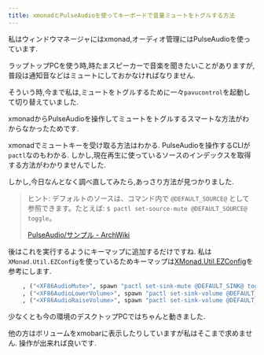 ```yaml
---
title: xmonadとPulseAudioを使ってキーボードで音量ミュートをトグルする方法
---
```


私はウィンドウマネージャにはxmonad,オーディオ管理にはPulseAudioを使っています.

ラップトップPCを使う時,時たまスピーカーで音楽を聞きたいことがありますが,普段は通知音などはミュートにしておかなければなりません.

そういう時,今まで私は,ミュートをトグルするために一々`pavucontrol`を起動して切り替えていました.

xmonadからPulseAudioを操作してミュートをトグルするスマートな方法がわからなかったためです.

xmonadでミュートキーを受け取る方法はわかる.
PulseAudioを操作するCLIが`pactl`なのもわかる.
しかし,現在再生に使っているソースのインデックスを取得する方法がわかりませんでした.

しかし,今日なんとなく調べ直してみたら,あっさり方法が見つかりました.

> ヒント: デフォルトのソースは、コマンド内で `@DEFAULT_SOURCE@` として参照できます。たとえば: `$ pactl set-source-mute @DEFAULT_SOURCE@ toggle`。
>
> [PulseAudio/サンプル - ArchWiki](https://wiki.archlinux.jp/index.php/PulseAudio/%E3%82%B5%E3%83%B3%E3%83%97%E3%83%AB)

後はこれを実行するようにキーマップに追加するだけですね.
私は`XMonad.Util.EZConfig`を使っているためキーマップは[XMonad.Util.EZConfig](https://www.stackage.org/haddock/lts-9.12/xmonad-contrib-0.13/XMonad-Util-EZConfig.html)を参考にします.

~~~hs
    , ("<XF86AudioMute>", spawn "pactl set-sink-mute @DEFAULT_SINK@ toggle")
    , ("<XF86AudioLowerVolume>", spawn "pactl set-sink-volume @DEFAULT_SINK@ -1%")
    , ("<XF86AudioRaiseVolume>", spawn "pactl set-sink-volume @DEFAULT_SINK@ +1%")
~~~

少なくとも今の環境のデスクトップPCではちゃんと動きました.

他の方はボリュームをxmobarに表示したりしていますが私はそこまで求めません.
操作が出来れば良いです.
